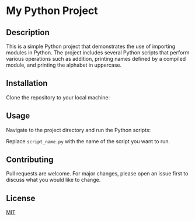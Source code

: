 # My Python Project

## Description

This is a simple Python project that demonstrates the use of importing modules in Python. The project includes several Python scripts that perform various operations such as addition, printing names defined by a compiled module, and printing the alphabet in uppercase.

## Installation

Clone the repository to your local machine:


## Usage

Navigate to the project directory and run the Python scripts:


Replace `script_name.py` with the name of the script you want to run.

## Contributing

Pull requests are welcome. For major changes, please open an issue first to discuss what you would like to change.

## License

[MIT](https://choosealicense.com/licenses/mit/)
